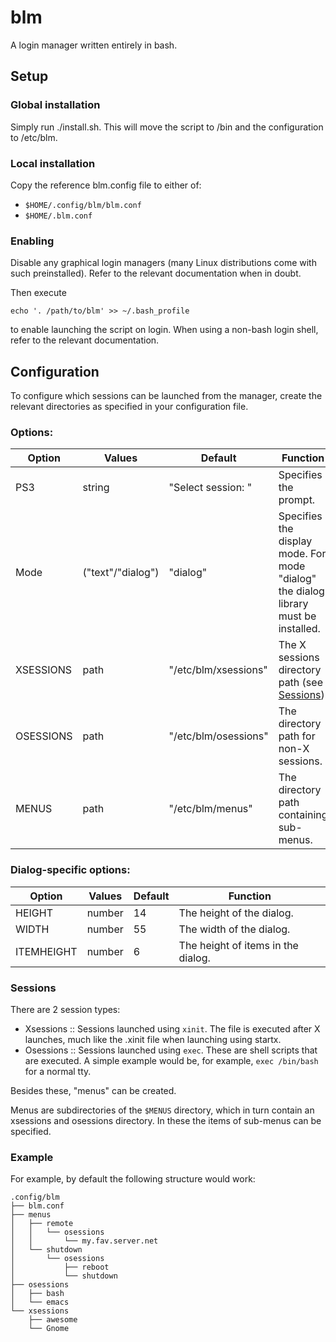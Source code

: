 # blm
A login manager written entirely in bash.

## Setup

### Global installation
Simply run ./install.sh. This will move the script to /bin and the
configuration to /etc/blm.

### Local installation
Copy the reference blm.config file to either of:

- `$HOME/.config/blm/blm.conf`
- `$HOME/.blm.conf`

### Enabling
Disable any graphical login managers (many Linux distributions come
with such preinstalled). Refer to the relevant documentation when in
doubt.

Then execute

```
echo '. /path/to/blm' >> ~/.bash_profile
```

to enable launching the script on login. When using a non-bash login
shell, refer to the relevant documentation.


## Configuration
To configure which sessions can be launched from the manager, create
the relevant directories as specified in your configuration file.

### Options:



| Option    | Values            | Default              | Function                                                                            |
|-----------|-------------------|----------------------|-------------------------------------------------------------------------------------|
| PS3       | string            | "Select session: "   | Specifies the prompt.                                                               |
| Mode      | ("text"/"dialog") | "dialog"             | Specifies the display mode. For mode "dialog" the dialog library must be installed. |
| XSESSIONS | path              | "/etc/blm/xsessions" | The X sessions directory path (see [Sessions](#sessions)).                          |
| OSESSIONS | path              | "/etc/blm/osessions" | The directory path for non-X sessions.                                              |
| MENUS     | path              | "/etc/blm/menus"     | The directory path containing sub-menus.                                            |

### Dialog-specific options:
| Option     | Values | Default | Function                           |
|------------|--------|---------|------------------------------------|
| HEIGHT     | number |      14 | The height of the dialog.          |
| WIDTH      | number |      55 | The width of the dialog.           |
| ITEMHEIGHT | number |       6 | The height of items in the dialog. |

### Sessions
There are 2 session types:

- Xsessions :: Sessions launched using `xinit`. The file is executed
  after X launches, much like the .xinit file when launching using
  startx.
- Osessions :: Sessions launched using `exec`. These are shell scripts
  that are executed. A simple example would be, for example, `exec
  /bin/bash` for a normal tty.

Besides these, "menus" can be created.

Menus are subdirectories of the `$MENUS` directory, which in turn
contain an xsessions and osessions directory.  In these the items of
sub-menus can be specified.

### Example

For example, by default the following structure would work:

```
.config/blm
├── blm.conf
├── menus
│   ├── remote
│   │   └── osessions
│   │       └── my.fav.server.net
│   └── shutdown
│       └── osessions
│           ├── reboot
│           └── shutdown
├── osessions
│   ├── bash
│   └── emacs
└── xsessions
    ├── awesome
    └── Gnome
```
